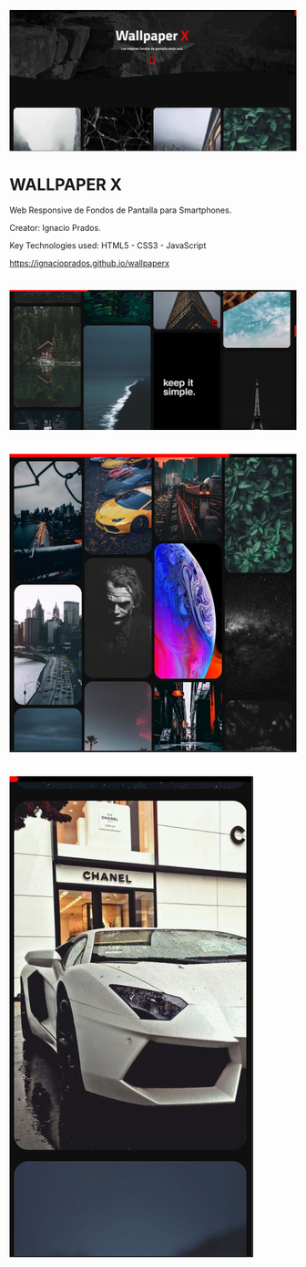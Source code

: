 ![banner](https://raw.githubusercontent.com/IgnacioPrados/wallpaperx/gh-pages/assets/img/preview.JPG)
# WALLPAPER X

Web Responsive de Fondos de Pantalla para Smartphones.

Creator: Ignacio Prados.

Key Technologies used: HTML5 - CSS3 - JavaScript

https://ignacioprados.github.io/wallpaperx
#
![banner](https://raw.githubusercontent.com/IgnacioPrados/wallpaperx/gh-pages/assets/img/preview2.JPG)
#
![banner](https://raw.githubusercontent.com/IgnacioPrados/wallpaperx/gh-pages/assets/img/preview3.JPG)
#
![banner](https://raw.githubusercontent.com/IgnacioPrados/wallpaperx/gh-pages/assets/img/preview4.JPG)
